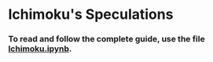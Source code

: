 # Ichimoku's Speculations

### To read and follow the complete guide, use the file [Ichimoku.ipynb](https://github.com/CrimsonSunrise/Ichimoku-Speculations/blob/master/Ichimoku.ipynb).
